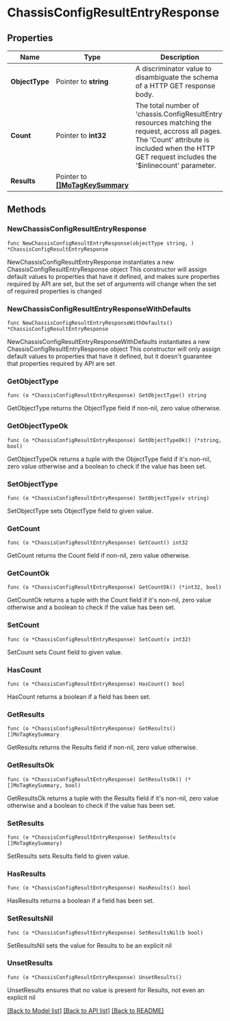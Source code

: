 # ChassisConfigResultEntryResponse

## Properties

Name | Type | Description | Notes
------------ | ------------- | ------------- | -------------
**ObjectType** | Pointer to **string** | A discriminator value to disambiguate the schema of a HTTP GET response body. | 
**Count** | Pointer to **int32** | The total number of &#39;chassis.ConfigResultEntry&#39; resources matching the request, accross all pages. The &#39;Count&#39; attribute is included when the HTTP GET request includes the &#39;$inlinecount&#39; parameter. | [optional] 
**Results** | Pointer to [**[]MoTagKeySummary**](MoTagKeySummary.md) |  | [optional] 

## Methods

### NewChassisConfigResultEntryResponse

`func NewChassisConfigResultEntryResponse(objectType string, ) *ChassisConfigResultEntryResponse`

NewChassisConfigResultEntryResponse instantiates a new ChassisConfigResultEntryResponse object
This constructor will assign default values to properties that have it defined,
and makes sure properties required by API are set, but the set of arguments
will change when the set of required properties is changed

### NewChassisConfigResultEntryResponseWithDefaults

`func NewChassisConfigResultEntryResponseWithDefaults() *ChassisConfigResultEntryResponse`

NewChassisConfigResultEntryResponseWithDefaults instantiates a new ChassisConfigResultEntryResponse object
This constructor will only assign default values to properties that have it defined,
but it doesn't guarantee that properties required by API are set

### GetObjectType

`func (o *ChassisConfigResultEntryResponse) GetObjectType() string`

GetObjectType returns the ObjectType field if non-nil, zero value otherwise.

### GetObjectTypeOk

`func (o *ChassisConfigResultEntryResponse) GetObjectTypeOk() (*string, bool)`

GetObjectTypeOk returns a tuple with the ObjectType field if it's non-nil, zero value otherwise
and a boolean to check if the value has been set.

### SetObjectType

`func (o *ChassisConfigResultEntryResponse) SetObjectType(v string)`

SetObjectType sets ObjectType field to given value.


### GetCount

`func (o *ChassisConfigResultEntryResponse) GetCount() int32`

GetCount returns the Count field if non-nil, zero value otherwise.

### GetCountOk

`func (o *ChassisConfigResultEntryResponse) GetCountOk() (*int32, bool)`

GetCountOk returns a tuple with the Count field if it's non-nil, zero value otherwise
and a boolean to check if the value has been set.

### SetCount

`func (o *ChassisConfigResultEntryResponse) SetCount(v int32)`

SetCount sets Count field to given value.

### HasCount

`func (o *ChassisConfigResultEntryResponse) HasCount() bool`

HasCount returns a boolean if a field has been set.

### GetResults

`func (o *ChassisConfigResultEntryResponse) GetResults() []MoTagKeySummary`

GetResults returns the Results field if non-nil, zero value otherwise.

### GetResultsOk

`func (o *ChassisConfigResultEntryResponse) GetResultsOk() (*[]MoTagKeySummary, bool)`

GetResultsOk returns a tuple with the Results field if it's non-nil, zero value otherwise
and a boolean to check if the value has been set.

### SetResults

`func (o *ChassisConfigResultEntryResponse) SetResults(v []MoTagKeySummary)`

SetResults sets Results field to given value.

### HasResults

`func (o *ChassisConfigResultEntryResponse) HasResults() bool`

HasResults returns a boolean if a field has been set.

### SetResultsNil

`func (o *ChassisConfigResultEntryResponse) SetResultsNil(b bool)`

 SetResultsNil sets the value for Results to be an explicit nil

### UnsetResults
`func (o *ChassisConfigResultEntryResponse) UnsetResults()`

UnsetResults ensures that no value is present for Results, not even an explicit nil

[[Back to Model list]](../README.md#documentation-for-models) [[Back to API list]](../README.md#documentation-for-api-endpoints) [[Back to README]](../README.md)


